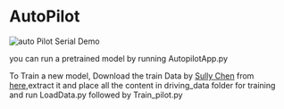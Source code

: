 # AutoPilot

![auto Pilot Serial Demo](https://github.com/krishnac7/autoPilot/blob/master/autoPilotWithSerialOP/autonomousSerial1.gif)


you can run a pretrained model by running AutopilotApp.py


To Train a new model, Download the train Data by [Sully Chen](https://github.com/SullyChen/driving-datasets) from [here](https://drive.google.com/open?id=1PZWa6H0i1PCH9zuYcIh5Ouk_p-9Gh58B),extract it and place all the content in driving_data folder for training and run LoadData.py followed by Train_pilot.py
